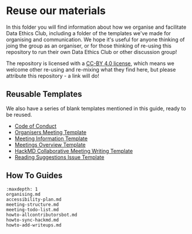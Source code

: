 # Reuse our materials

In this folder you will find information about how we organise and facilitate Data Ethics Club, including a folder of the templates we've made for organising and communication. We hope it's useful for anyone thinking of joing the group as an organiser, or for those thinking of re-using this repository to run their own Data Ethics Club or other discussion group!

The repository is licensed with a [CC-BY 4.0 license](https://creativecommons.org/licenses/by/4.0/), which means we welcome other re-using and re-mixing what they find here, but please attribute this repository - a link will do!  

## Reusable Templates

We also have a series of blank templates mentioned in this guide, ready to be reused.  

* [Code of Conduct](./templates/code_of_conduct_template.md)   
* [Organisers Meeting Template](./templates/organisers_meeting_template.md)  
* [Meeting Information Template](./templates/meeting_info_template.md)  
* [Meetings Overview Template](./templates/meetings_overview_template.md)   
* [HackMD Collaborative Meeting Writing Template](./templates/HackMD_meeting_template.md)  
* [Reading Suggestions Issue Template](./templates/reading-suggestion-issue-template.md)  

## How To Guides

```{toctree}
:maxdepth: 1
organising.md
accessibility-plan.md
meeting-structure.md
meeting-todo-list.md
howto-allcontributorsbot.md
howto-sync-hackmd.md
howto-add-writeups.md

